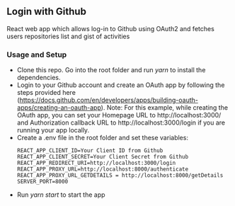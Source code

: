 ## Login with Github
React web app which allows log-in to Github using OAuth2 and fetches users repositories list and gist of activities

### Usage and Setup
- Clone this repo. Go into the root folder and run *yarn* to install the dependencies.
- Login to your Github account and create an OAuth app by following the steps provided here (https://docs.github.com/en/developers/apps/building-oauth-apps/creating-an-oauth-app). Note: For this example, while creating the OAuth app, you can set your Homepage URL to http://localhost:3000/ and Authorization callback URL to http://localhost:3000/login if you are running your app locally.
- Create a .env file in the root folder and set these variables: 
  ```
  REACT_APP_CLIENT_ID=Your Client ID from Github
  REACT_APP_CLIENT_SECRET=Your Client Secret from Github
  REACT_APP_REDIRECT_URI=http://localhost:3000/login
  REACT_APP_PROXY_URL=http://localhost:8000/authenticate
  REACT_APP_PROXY_URL_GETDETAILS = http://localhost:8000/getDetails
  SERVER_PORT=8000
  ```
- Run *yarn start* to start the app
